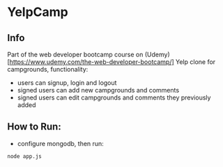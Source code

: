 # YelpCamp

## Info
Part of the web developer bootcamp course on (Udemy)[https://www.udemy.com/the-web-developer-bootcamp/]
Yelp clone for campgrounds, functionality:
- users can signup, login and logout
- signed users can add new campgrounds and comments
- signed users can edit campgrounds and comments they previously added

## How to Run:
- configure mongodb, then run:

```bash
node app.js
```
